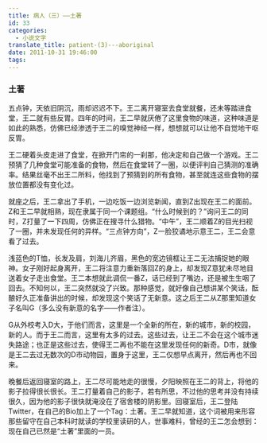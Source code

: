 ```yaml
---
title: 病人（三）——土著
id: 33
categories:
  - 小说文字
translate_title: patient-(3)---aboriginal
date: 2011-10-31 19:46:00
tags:
---
```


### 土著

五点钟，天依旧阴沉，雨却迟迟不下。王二离开寝室去食堂就餐，还未等踏进食堂，王二就有些反胃。四年的时间，王二早就厌倦了这里食物的味道，这种味道是如此的熟悉，仿佛已经渗透于王二的嗅觉神经一样，想想就可以让他不自觉地干呕反胃。

王二硬着头皮走进了食堂，在掀开门帘的一刹那，他决定和自己做一个游戏。王二预猜了几种食堂可能准备的食物，然后在食堂转了一圈，以便评判自己猜测的准确率。结果丝毫不出王二所料，他找到了预猜到的所有食物，甚至就连这些食物的摆放位置都没有变化过。

就座之后，王二拿出了手机，一边吃饭一边浏览新闻，直到Z出现在王二的面前。Z和王二早就相熟，现在隶属于同一个课题组。“什么时候到的？”询问王二的同时，Z打量了一下四周，仿佛正在搜寻什么猎物。“中午”，王二顺着Z的目光扫视了一圈，并未发现任何的异样。“三点钟方向”，Z一脸狡谲地示意王二，王二会意看了过去。

浅蓝色的T恤，长发及肩，刘海儿齐眉，黑色的宽边镜框让王二无法捕捉她的眼神。女子刚好起身离开，王二将注意力重新落回Z的身上，却发现Z意犹未尽地目送着女子走出食堂。王二本想就此调侃一番Z，话已经到了嘴边，还是被生生咽了回去。不知何以，王二突然就没了兴致。那种感觉，就好像自己想讲某个笑话，酝酿好久正准备讲出的时候，却发现这个笑话了无新意。这之后王二从Z那里知道女子名叫G（多么没有新意的名字——作者注）。

G从外校考入D大，于他们而言，这里是一个全新的所在，新的城市，新的校园，新的人。而于王二而言，这里有太多的过去。这些过去，让王二不会在这个城市迷失路途；也正是这些过去，使得王二再也不能在这里发现任何的新奇。D市，就像是王二去过无数次的D市动物园，置身于这里，王二仅想早点离开，然后再也不回来。

晚餐后返回寝室的路上，王二尽可能地走的很慢，夕阳映照在王二的背上，将他的影子拉得很长很长。王二打量着自己的影子，若有所思，不过他的思考并没有持续很久，因为他的影子很快就淹没在了宿舍楼的阴影里。回寝室后，王二登陆Twitter，在自己的Bio加上了一个Tag：土著。王二早就知道，这个词被用来形容那些留守在自己本科时就读的学校里读研的人，世事难料，曾经的王二怎会想到：现在自己已然是“土著”里面的一员。